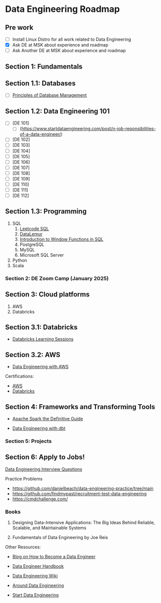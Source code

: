 # Data Engineering Roadmap

## Pre work 
- [ ] Install Linux Distro for all work related to Data Engineering
- [x] Ask DE at MSK about experience and roadmap
- [ ] Ask Another DE at MSK about experience and roadmap 

## Section 1: Fundamentals 

## Section 1.1: Databases

* [ ] [Principles of Database Management](https://www.pdbmbook.com/lecturers)

## Section 1.2: Data Engineering 101

* [ ] [DE 101]
    * [ ] (https://www.startdataengineering.com/post/n-job-reponsibilities-of-a-data-engineer/)
* [ ] [DE 102]
* [ ] [DE 103]
* [ ] [DE 104]
* [ ] [DE 105]
* [ ] [DE 106]
* [ ] [DE 107]
* [ ] [DE 108]
* [ ] [DE 109]
* [ ] [DE 110]
* [ ] [DE 111]
* [ ] [DE 112]

## Section 1.3: Programming

1. SQL
   1. [Leetcode SQL](https://leetcode.com/problemset/database/)
   2. [DataLemur](https://datalemur.com/sql-tutorial)
   3. [Introduction to Window Functions in SQL](https://khashtamov.com/en/sql-window-functions/)
   4. PostgreSQL
   5. MySQL
   6. Microsoft SQL Server
2. Python
3. Scala

### Section 2: DE Zoom Camp (January 2025)

## Section 3: Cloud platforms
1. AWS
2. Databricks

## Section 3.1: Databricks
- [Databricks Learning Sessions](https://customer-academy.databricks.com/learn)


## Section 3.2: AWS
- [Data Engineering with AWS](https://github.com/PacktPublishing/Data-Engineering-with-AWS)


Certifications:
- [AWS](https://aws.amazon.com/certification/certified-data-engineer-associate/)
- [Databricks](https://www.databricks.com/learn/training/certification)



## Section 4: Frameworks and Transforming Tools
- [Apache Spark the Definitive Guide](https://github.com/databricks/Spark-The-Definitive-Guide/tree/master?tab=readme-ov-file)

- [Data Engineering with dbt](Roberto%20Zagni%20-%20Data%20Engineering%20with%20dbt_%20A%20practical%20guide%20to%20building%20a%20cloud-based,%20pragmatic,%20and%20dependable%20data%20platform%20with%20SQL%20(2023,%20Packt%20Publishing)%20-%20libgen.li.pdf)


### Section 5: Projects



## Section 6: Apply to Jobs!

[Data Engineering Interview Questions](https://github.com/OBenner/data-engineering-interview-questions?tab=readme-ov-file)

Practice Problems
- https://github.com/danielbeach/data-engineering-practice/tree/main
- https://github.com/findmypast/recruitment-test-data-engineering
- https://cmdchallenge.com/


### Books 
1. Designing Data-Intensive Applications: The Big Ideas Behind Reliable, Scalable, and Maintainable Systems
   
2. Fundamentals of Data Engineering by Joe Reis




Other Resources:
- [Blog on How to Become a Data Engineer](https://khashtamov.com/en/how-to-become-a-data-engineer/)

- [Data Engineer Handbook](https://github.com/DataExpert-io/data-engineer-handbook?tab=readme-ov-file)

- [Data Engineering Wiki](https://dataengineering.wiki/Index)

- [Around Data Engineering](https://github.com/abhishek-ch/around-dataengineering?tab=readme-ov-file)

- [Start Data Engineering](https://www.startdataengineering.com/)
